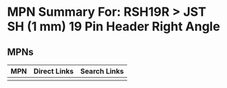 



# MPN Summary For: RSH19R > JST SH (1 mm) 19 Pin Header Right Angle

## MPNs
  

|MPN|Direct Links|Search Links|
| :--- | :--- | :--- |
||||
